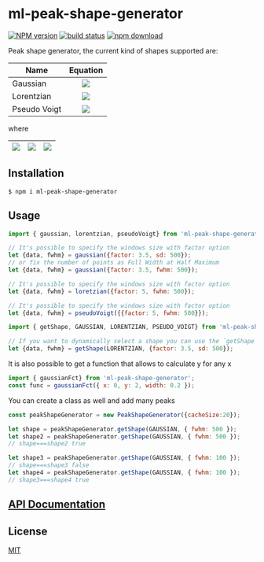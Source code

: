 # ml-peak-shape-generator

[![NPM version][npm-image]][npm-url]
[![build status][ci-image]][ci-url]
[![npm download][download-image]][download-url]

Peak shape generator, the current kind of shapes supported are:

| Name         |                                                                                                                            Equation                                                                                                                             | 
| ------------ | :-------------------------------------------------------------------------------------------------------------------------------------------------------------------------------------------------------------------------------------------------------------: |
| Gaussian     |                                                                 <img src="https://tex.cheminfo.org/?tex=y%5Ccdot%20exp%5Cleft%5B-%5Cfrac%7B1%7D%7B2%7D%5Cfrac%7B%5Cdelta%7D%7B%5Csigma%5E2%7D%5Cright%5D"/>                                                               |
| Lorentzian   |                                                                             <img src="https://tex.cheminfo.org/?tex=y%5Ccdot%5Cfrac%7B%5Comega%5E2%7D%7B4%5Cdelta%20%2B%20%5Comega%5E2%7D"/>                                                                            |
| Pseudo Voigt | <img src="https://tex.cheminfo.org/?tex=y%20%5Ccdot%5Cleft%5Bx_g%5Ccdot%20exp%5Cleft%5B-%5Cfrac%7B1%7D%7B2%7D%5Cfrac%7B%5Cdelta%7D%7B%5Csigma%5E2%7D%5Cright%5D%20%2B%20x_l%5Ccdot%5Cfrac%7B%5Comega%5E2%7D%7B4%5Cdelta%20%2B%20%5Comega%5E2%7D%5Cright%5D"/> |

where

| <img src="https://tex.cheminfo.org/?tex=%5Cdelta%20%3D%20%5Cleft(t%20-%20x%5Cright)%5E2%0A"/> | <img src="https://tex.cheminfo.org/?tex=%5Csigma%20%3D%20%5Cfrac%7Bwidth%7D%7B2%5Csqrt%7B2%20%5Ccdot%20ln(2)%7D%7D"/> | <img src="https://tex.cheminfo.org/?tex=%5Comega%20%3D%20width"/>|
| --------------------------------------------------------------------------------------------- | :--------------------------------------------------------------------------------------------------------------------: | :--------------------------------------------------------------------------------------------------- |

## Installation

`$ npm i ml-peak-shape-generator`

## Usage

```js
import { gaussian, lorentzian, pseudoVoigt} from 'ml-peak-shape-generator';

// It's possible to specify the windows size with factor option
let {data, fwhm} = gaussian({factor: 3.5, sd: 500});
// or fix the number of points as Full Width at Half Maximum
let {data, fwhm} = gaussian({factor: 3.5, fwhm: 500});

// It's possible to specify the windows size with factor option
let {data, fwhm} = loretzian({factor: 5, fwhm: 500});

// It's possible to specify the windows size with factor option
let {data, fwhm} = pseudoVoigt({{factor: 5, fwhm: 500}});
```

```js
import { getShape, GAUSSIAN, LORENTZIAN, PSEUDO_VOIGT} from 'ml-peak-shape-generator';

// If you want to dynamically select a shape you can use the `getShape` method.
let {data, fwhm} = getShape(LORENTZIAN, {factor: 3.5, sd: 500});

```

It is also possible to get a function that allows to calculate y for any x

```js
import { gaussianFct} from 'ml-peak-shape-generator';
const func = gaussianFct({ x: 0, y: 2, width: 0.2 });

```

You can create a class as well and add many peaks
```js
const peakShapeGenerator = new PeakShapeGenerator({cacheSize:20});

let shape = peakShapeGenerator.getShape(GAUSSIAN, { fwhm: 500 });
let shape2 = peakShapeGenerator.getShape(GAUSSIAN, { fwhm: 500 });
// shape===shape2 true

let shape3 = peakShapeGenerator.getShape(GAUSSIAN, { fwhm: 100 });
// shape===shape3 false
let shape4 = peakShapeGenerator.getShape(GAUSSIAN, { fwhm: 100 });
// shape3===shape4 true
```




## [API Documentation](https://mljs.github.io/peak-shape-generator/)

## License

[MIT](./LICENSE)

[npm-image]: https://img.shields.io/npm/v/ml-peak-shape-generator.svg
[npm-url]: https://www.npmjs.com/package/ml-peak-shape-generator
[ci-image]: https://github.com/mljs/peak-shape-generator/workflows/Node.js%20CI/badge.svg?branch=master
[ci-url]: https://github.com/mljs/peak-shape-generator/actions?query=workflow%3A%22Node.js+CI%22
[download-image]: https://img.shields.io/npm/dm/ml-peak-shape-generator.svg
[download-url]: https://www.npmjs.com/package/ml-peak-shape-generator
